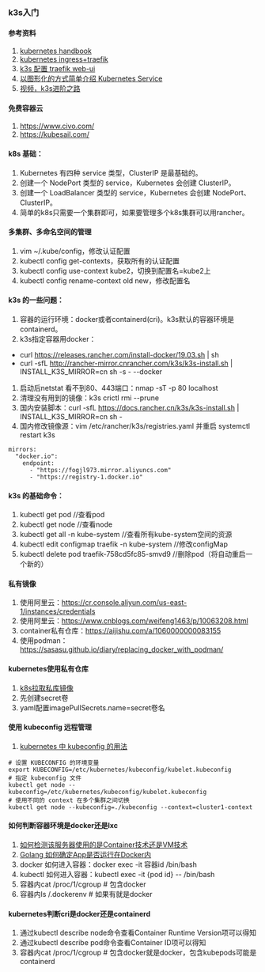 ### k3s入门

#### 参考资料
1. [kubernetes handbook](https://jimmysong.io/kubernetes-handbook/concepts/objects.html)
1. [kubernetes ingress+traefik](http://www.showerlee.com/archives/2701)
1. [k3s 配置 traefik web-ui](https://www.jianshu.com/p/0040e8bd6d1e)
1. [以图形化的方式简单介绍 Kubernetes Service](https://blog.csdn.net/qq_36441027/article/details/104209807)
1. [视频，k3s进阶之路](https://space.bilibili.com/430496045/channel/detail?cid=103026)

#### 免费容器云
1. https://www.civo.com/
1. https://kubesail.com/

#### k8s 基础：
1. Kubernetes 有四种 service 类型，ClusterIP 是最基础的。
1. 创建一个 NodePort 类型的 service，Kubernetes 会创建 ClusterIP。
1. 创建一个 LoadBalancer 类型的 service，Kubernetes 会创建 NodePort、ClusterIP。
1. 简单的k8s只需要一个集群即可，如果要管理多个k8s集群可以用rancher。

#### 多集群、多命名空间的管理
1. vim ~/.kube/config，修改认证配置
1. kubectl config get-contexts，获取所有的认证配置
1. kubectl config use-context kube2，切换到配置名=kube2上
1. kubectl config rename-context old new，修改配置名

#### k3s 的一些问题：
1. 容器的运行环境：docker或者containerd(cri)。k3s默认的容器环境是containerd。
1. k3s指定容器用docker：
  * curl https://releases.rancher.com/install-docker/19.03.sh | sh
  * curl -sfL http://rancher-mirror.cnrancher.com/k3s/k3s-install.sh | INSTALL_K3S_MIRROR=cn sh -s - --docker
1. 启动后netstat 看不到80、443端口：nmap -sT -p 80 localhost
1. 清理没有用到的镜像：k3s crictl rmi --prune
1. 国内安装脚本：curl -sfL https://docs.rancher.cn/k3s/k3s-install.sh | INSTALL_K3S_MIRROR=cn sh -
1. 国内修改镜像源：vim /etc/rancher/k3s/registries.yaml 并重启 systemctl restart k3s
```
mirrors:
  "docker.io":
    endpoint:
      - "https://fogjl973.mirror.aliyuncs.com"
      - "https://registry-1.docker.io"
```

#### k3s 的基础命令：
1. kubectl get pod //查看pod
1. kubectl get node //查看node
1. kubectl get all -n kube-system //查看所有kube-system空间的资源
1. kubectl edit configmap traefik -n kube-system   //修改configMap
1. kubectl delete pod traefik-758cd5fc85-smvd9     //删除pod（将自动重启一个新的）

#### 私有镜像
1. 使用阿里云：https://cr.console.aliyun.com/us-east-1/instances/credentials
1. 使用阿里云：https://www.cnblogs.com/weifeng1463/p/10063208.html
1. container私有仓库：https://aijishu.com/a/1060000000083155
1. 使用podman：https://sasasu.github.io/diary/replacing_docker_with_podman/

#### kubernetes使用私有仓库
1. [k8s拉取私库镜像](https://developer.aliyun.com/article/746670)
1. 先创建secret卷
2. yaml配置imagePullSecrets.name=secret卷名

#### 使用 kubeconfig 远程管理
1. [kubernetes 中 kubeconfig 的用法](https://www.jianshu.com/p/99853cac56b8)
```
# 设置 KUBECONFIG 的环境变量
export KUBECONFIG=/etc/kubernetes/kubeconfig/kubelet.kubeconfig
# 指定 kubeconfig 文件
kubectl get node --kubeconfig=/etc/kubernetes/kubeconfig/kubelet.kubeconfig
# 使用不同的 context 在多个集群之间切换
kubectl get node --kubeconfig=./kubeconfig --context=cluster1-context 
```

#### 如何判断容器环境是docker还是lxc
1. [如何检测该服务器使用的是Container技术还是VM技术](http://dockone.io/question/171)
1. [Golang 如何确定App是否运行在Docker内](http://chen-tao.github.io/2017/09/11/Go-check-if-app-running-in-docker/)
1. docker 如何进入容器：docker exec -it 容器id /bin/bash
1. kubectl 如何进入容器：kubectl exec -it {pod id} -- /bin/bash
1. 容器内cat /proc/1/cgroup # 包含docker
1. 容器内ls /.dockerenv     # 如果有就是docker

#### kubernetes判断cri是docker还是containerd
1. 通过kubectl describe node命令查看Container Runtime Version项可以得知
1. 通过kubectl describe pod命令查看Container ID项可以得知
1. 容器内cat /proc/1/cgroup # 包含docker就是docker，包含kubepods可能是containerd
